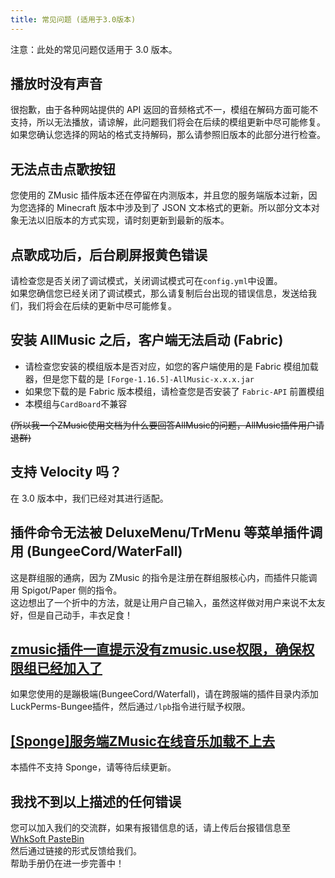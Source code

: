 ```yaml
---
title: 常见问题 (适用于3.0版本)
---
```


注意：此处的常见问题仅适用于 3.0 版本。

## 播放时没有声音

很抱歉，由于各种网站提供的 API 返回的音频格式不一，模组在解码方面可能不支持，所以无法播放，请谅解，此问题我们将会在后续的模组更新中尽可能修复。  
如果您确认您选择的网站的格式支持解码，那么请参照旧版本的此部分进行检查。


## 无法点击点歌按钮

您使用的 ZMusic 插件版本还在停留在内测版本，并且您的服务端版本过新，因为您选择的 Minecraft 版本中涉及到了 JSON 文本格式的更新。所以部分文本对象无法以旧版本的方式实现，请时刻更新到最新的版本。

## 点歌成功后，后台刷屏报黄色错误

请检查您是否关闭了调试模式，关闭调试模式可在`config.yml`中设置。  
如果您确信您已经关闭了调试模式，那么请复制后台出现的错误信息，发送给我们，我们将会在后续的更新中尽可能修复。

## 安装 AllMusic 之后，客户端无法启动 (Fabric)

* 请检查您安装的模组版本是否对应，如您的客户端使用的是 Fabric 模组加载器，但是您下载的是 `[Forge-1.16.5]-AllMusic-x.x.x.jar`
* 如果您下载的是 Fabric 版本模组，请检查您是否安装了 `Fabric-API` 前置模组
* 本模组与`CardBoard`不兼容

~~(所以我一个ZMusic使用文档为什么要回答AllMusic的问题，AllMusic插件用户请退群)~~

## 支持 Velocity 吗？
在 3.0 版本中，我们已经对其进行适配。

## 插件命令无法被 DeluxeMenu/TrMenu 等菜单插件调用 (BungeeCord/WaterFall)

这是群组服的通病，因为 ZMusic 的指令是注册在群组服核心内，而插件只能调用 Spigot/Paper 侧的指令。  
这边想出了一个折中的方法，就是让用户自己输入，虽然这样做对用户来说不太友好，但是自己动手，丰衣足食！

## [zmusic插件一直提示没有zmusic.use权限，确保权限组已经加入了](https://www.mcbbs.net/forum.php?mod=viewthread&tid=1310665)

如果您使用的是蹦极端(BungeeCord/Waterfall)，请在跨服端的插件目录内添加LuckPerms-Bungee插件，然后通过`/lpb`指令进行赋予权限。



## [[Sponge]服务端ZMusic在线音乐加载不上去](https://www.mcbbs.net/forum.php?mod=viewthread&tid=1048579)

本插件不支持 Sponge，请等待后续更新。

## 我找不到以上描述的任何错误

您可以加入我们的交流群，如果有报错信息的话，请上传后台报错信息至[WhkSoft PasteBin](https://paste.whksoft.cn/)  
然后通过链接的形式反馈给我们。  
帮助手册仍在进一步完善中！